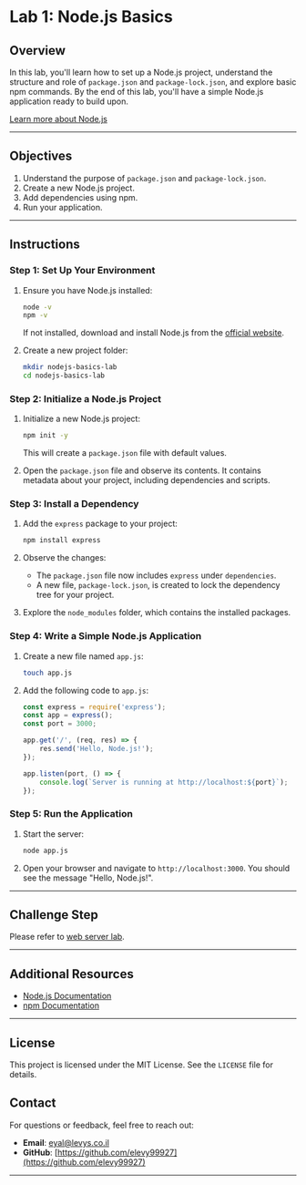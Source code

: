 # Lab 1: Node.js Basics

## Overview

In this lab, you'll learn how to set up a Node.js project, understand the structure and role of `package.json` and `package-lock.json`, and explore basic npm commands. By the end of this lab, you'll have a simple Node.js application ready to build upon.

[Learn more about Node.js](https://nodejs.org/)

---

## Objectives

1. Understand the purpose of `package.json` and `package-lock.json`.
2. Create a new Node.js project.
3. Add dependencies using npm.
4. Run your application.

---

## Instructions

### Step 1: Set Up Your Environment

1. Ensure you have Node.js installed:

   ```bash
   node -v
   npm -v
   ```

   If not installed, download and install Node.js from the [official website](https://nodejs.org/).

2. Create a new project folder:

   ```bash
   mkdir nodejs-basics-lab
   cd nodejs-basics-lab
   ```

### Step 2: Initialize a Node.js Project

1. Initialize a new Node.js project:

   ```bash
   npm init -y
   ```

   This will create a `package.json` file with default values.

2. Open the `package.json` file and observe its contents. It contains metadata about your project, including dependencies and scripts.

### Step 3: Install a Dependency

1. Add the `express` package to your project:

   ```bash
   npm install express
   ```

2. Observe the changes:

   - The `package.json` file now includes `express` under `dependencies`.
   - A new file, `package-lock.json`, is created to lock the dependency tree for your project.

3. Explore the `node_modules` folder, which contains the installed packages.

### Step 4: Write a Simple Node.js Application

1. Create a new file named `app.js`:

   ```bash
   touch app.js
   ```

2. Add the following code to `app.js`:

   ```javascript
   const express = require('express');
   const app = express();
   const port = 3000;

   app.get('/', (req, res) => {
       res.send('Hello, Node.js!');
   });

   app.listen(port, () => {
       console.log(`Server is running at http://localhost:${port}`);
   });
   ```

### Step 5: Run the Application

1. Start the server:

   ```bash
   node app.js
   ```

2. Open your browser and navigate to `http://localhost:3000`. You should see the message "Hello, Node.js!".

---

## Challenge Step

Please refer to <a href="/web-server">web server lab</a>.

---

## Additional Resources

- [Node.js Documentation](https://nodejs.org/docs/latest-v20.x/)
- [npm Documentation](https://docs.npmjs.com/)

---

## License

This project is licensed under the MIT License. See the `LICENSE` file for details.

## **Contact**
For questions or feedback, feel free to reach out:
- **Email**: eyal@levys.co.il
- **GitHub**: [https://github.com/elevy99927](https://github.com/elevy99927)

---

